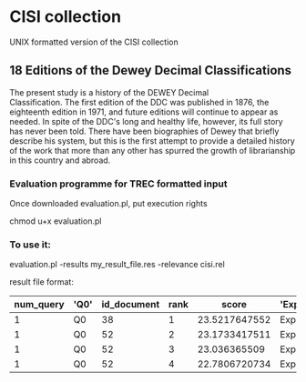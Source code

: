 # CISI collection

UNIX formatted version of the CISI collection
                                                      
## 18 Editions of the Dewey Decimal Classifications                
   
The present study is a history of the DEWEY Decimal          
Classification.  The first edition of the DDC was published
in 1876, the eighteenth edition in 1971, and future editions
will continue to appear as needed.  In spite of the DDC's
long and healthy life, however, its full story has never
been told.  There have been biographies of Dewey
that briefly describe his system, but this is the first
attempt to provide a detailed history of the work that
more than any other has spurred the growth of
librarianship in this country and abroad.

### Evaluation programme for TREC formatted input

Once downloaded evaluation.pl, put execution rights 

chmod u+x evaluation.pl

### To use it:
evaluation.pl -results my_result_file.res -relevance cisi.rel

result file format:

  
| num_query | 'Q0' | id_document | rank | score | 'Exp' |
| ------------- | ------------- | ------------- | ------------- | ------------- | ------------- |
| 1  | Q0  | 38  | 1 | 23.5217647552  | Exp  |
| 1  | Q0  | 52  | 2 | 23.1733417511  | Exp  |
| 1  | Q0  | 52  | 3 | 23.036365509   | Exp  |
| 1  | Q0  | 52  | 4 | 22.7806720734  | Exp  |


